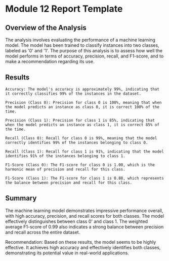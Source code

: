 # Module 12 Report Template

## Overview of the Analysis

The analysis involves evaluating the performance of a machine learning model. The model has been trained to classify instances into two classes, labeled as '0' and '1'. The purpose of this analysis is to assess how well the model performs in terms of accuracy, precision, recall, and F1-score, and to make a recommendation regarding its use.

## Results

    Accuracy: The model's accuracy is approximately 99%, indicating that it correctly classifies 99% of the instances in the dataset.

    Precision (Class 0): Precision for class 0 is 100%, meaning that when the model predicts an instance as class 0, it is correct 100% of the time.

    Precision (Class 1): Precision for class 1 is 85%, indicating that when the model predicts an instance as class 1, it is correct 85% of the time.

    Recall (Class 0): Recall for class 0 is 99%, meaning that the model correctly identifies 99% of the instances belonging to class 0.

    Recall (Class 1): Recall for class 1 is 91%, indicating that the model identifies 91% of the instances belonging to class 1.

    F1-Score (Class 0): The F1-score for class 0 is 1.00, which is the harmonic mean of precision and recall for this class.

    F1-Score (Class 1): The F1-score for class 1 is 0.88, which represents the balance between precision and recall for this class.
## Summary

The machine learning model demonstrates impressive performance overall, with high accuracy, precision, and recall scores for both classes. The model effectively distinguishes between class 0' and class 1. The weighted average F1-score of 0.99 also indicates a strong balance between precision and recall across the entire dataset.

Recommendation: Based on these results, the model seems to be highly effective. It achieves high accuracy and effectively identifies both classes, demonstrating its potential value in real-world applications. 